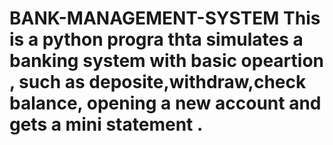 # BANK-MANAGEMENT-SYSTEM  This is a python progra thta simulates a banking system with basic opeartion , such as deposite,withdraw,check balance, opening a new account and gets a mini statement .
